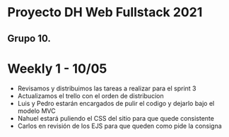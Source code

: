 # Proyecto DH Web Fullstack 2021
## Grupo 10.

# Weekly 1 - 10/05

* Revisamos y distribuimos las tareas a realizar para el sprint 3
* Actualizamos el trello con el orden de distribucion
* Luis y Pedro estarán encargados de pulir el codigo y dejarlo bajo el modelo MVC
* Nahuel estará puliendo el CSS del sitio para que quede consistente
* Carlos en revisión de los EJS para que queden como pide la consigna

